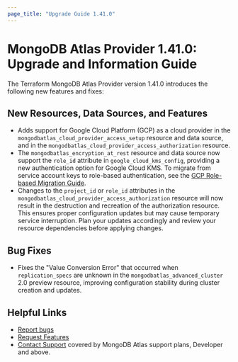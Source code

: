 ```yaml
---
page_title: "Upgrade Guide 1.41.0"
---
```


# MongoDB Atlas Provider 1.41.0: Upgrade and Information Guide

The Terraform MongoDB Atlas Provider version 1.41.0 introduces the following new features and fixes:

## New Resources, Data Sources, and Features

- Adds support for Google Cloud Platform (GCP) as a cloud provider in the `mongodbatlas_cloud_provider_access_setup` resource and data source, and in the `mongodbatlas_cloud_provider_access_authorization` resource.
- The `mongodbatlas_encryption_at_rest` resource and data source now support the `role_id` attribute in `google_cloud_kms_config`, providing a new authentication option for Google Cloud KMS. To migrate from service account keys to role-based authentication, see the [GCP Role-based Migration Guide](./encryption-at-rest-gcp-role-based-migration.md).
- Changes to the `project_id` or `role_id` attributes in the `mongodbatlas_cloud_provider_access_authorization` resource will now result in the destruction and recreation of the authorization resource. This ensures proper configuration updates but may cause temporary service interruption. Plan your updates accordingly and review your resource dependencies before applying changes.

## Bug Fixes

- Fixes the "Value Conversion Error" that occurred when `replication_specs` are unknown in the `mongodbatlas_advanced_cluster` 2.0 preview resource, improving configuration stability during cluster creation and updates.

## Helpful Links

* [Report bugs](https://github.com/mongodb/terraform-provider-mongodbatlas/issues)
* [Request Features](https://feedback.mongodb.com/forums/924145-atlas?category_id=370723)
* [Contact Support](https://docs.atlas.mongodb.com/support/) covered by MongoDB Atlas support plans, Developer and above.
